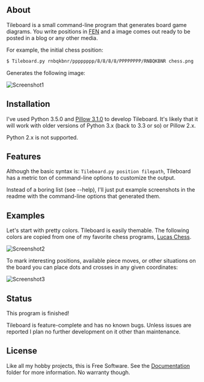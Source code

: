
## About

Tileboard is a small command-line program that generates board game diagrams.
You write positions in [FEN][] and a image comes out ready to be posted in a blog
or any other media.

[FEN]: https://en.wikipedia.org/wiki/Forsyth-Edwards_Notation

For example, the initial chess position:

```bash
$ Tileboard.py rnbqkbnr/pppppppp/8/8/8/8/PPPPPPPP/RNBQKBNR chess.png
```

Generates the following image:

![Screenshot1](https://raw.github.com/Beluki/Tileboard/master/Screenshot/Screenshot1.png)

## Installation

I've used Python 3.5.0 and [Pillow 3.1.0][] to develop Tileboard. It's likely that it
will work with older versions of Python 3.x (back to 3.3 or so) or Pillow 2.x.

Python 2.x is not supported.

[Pillow 3.1.0]: https://pypi.python.org/pypi/Pillow/3.1.0

## Features

Although the basic syntax is: `Tileboard.py position filepath`, Tileboard
has a metric ton of command-line options to customize the output.

Instead of a boring list (see --help), I'll just put example screenshots in the readme
with the command-line options that generated them.

## Examples

Let's start with pretty colors. Tileboard is easily themable. The following colors
are copied from one of my favorite chess programs, [Lucas Chess][].

[Lucas Chess]: https://www-lucaschess.rhcloud.com/index.html

![Screenshot2](https://raw.github.com/Beluki/Tileboard/master/Screenshot/Screenshot2.png)

To mark interesting positions, available piece moves, or other situations on the board
you can place dots and crosses in any given coordinates:

![Screenshot3](https://raw.github.com/Beluki/Tileboard/master/Screenshot/Screenshot3.png)

## Status

This program is finished!

Tileboard is feature-complete and has no known bugs. Unless issues are reported
I plan no further development on it other than maintenance.

## License

Like all my hobby projects, this is Free Software. See the [Documentation][]
folder for more information. No warranty though.

[Documentation]: https://github.com/Beluki/Tileboard/tree/master/Documentation

